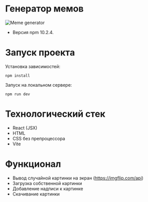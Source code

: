 # Генератор мемов

![Meme generator](/src/assetsmeme_generator.jpg/meme_generator.jpg)

- Версия npm 10.2.4.

# Запуск проекта

Установка зависимостей:
```
npm install
```
Запуск на локальном сервере:
```
npm run dev
```
# Технологический стек

- React (JSX)
- HTML
- CSS без препроцессора
- Vite

# Функционал

- Вывод случайной картинки на экран (https://imgflip.com/api)
- Загрузка собственной картинки
- Добавление надписи к картинке
- Скачивание картинки